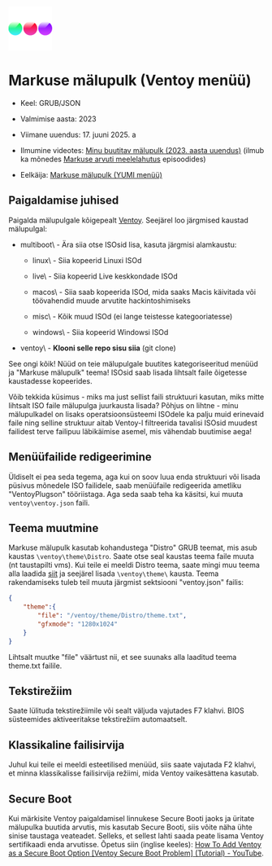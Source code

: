 ![Markuse mälupulk logo](mas_flash.png)

# Markuse mälupulk (Ventoy menüü)

* Keel: GRUB/JSON 

* Valmimise aasta: 2023

* Viimane uuendus: 17. juuni 2025. a

* Ilmumine videotes: [Minu buutitav mälupulk (2023. aasta uuendus)](https://www.youtube.com/watch?v=2uEY5dso_ho) (ilmub ka mõnedes [Markuse arvuti meelelahutus](https://www.youtube.com/playlist?list=PL6WkVx7vhlojSbsJVSxdXE1-hRRr5DUhS) episoodides)

* Eelkäija: [Markuse mälupulk (YUMI menüü)](https://github.com/MarkusMaal/mas-yumi-menu)

## Paigaldamise juhised

Paigalda mälupulgale kõigepealt [Ventoy](https://www.ventoy.net/en/download.html). Seejärel loo järgmised kaustad mälupulgal:

* multiboot\ - Ära siia otse ISOsid lisa, kasuta järgmisi alamkaustu:
  
  * linux\ - Siia kopeerid Linuxi ISOd
  
  * live\ - Siia kopeerid Live keskkondade ISOd
  
  * macos\ - Siia saab kopeerida ISOd, mida saaks Macis käivitada või töövahendid muude arvutite hackintoshimiseks
  
  * misc\ - Kõik muud ISOd (ei lange teistesse kategooriatesse)
  
  * windows\ - Siia kopeerid Windowsi ISOd

* ventoy\ - **Klooni selle repo sisu siia** (git clone)

See ongi kõik! Nüüd on teie mälupulgale buutites kategoriseeritud menüüd ja "Markuse mälupulk" teema! ISOsid saab lisada lihtsalt faile õigetesse kaustadesse kopeerides.

Võib tekkida küsimus - miks ma just sellist faili struktuuri kasutan, miks mitte lihtsalt ISO faile mälupulga juurkausta lisada? Põhjus on lihtne - minu mälupulkadel on lisaks operatsioonsüsteemi ISOdele ka palju muid erinevaid faile ning selline struktuur aitab Ventoy-l filtreerida tavalisi ISOsid muudest failidest terve failipuu läbikäimise asemel, mis vähendab buutimise aega!

## Menüüfailide redigeerimine

Üldiselt ei pea seda tegema, aga kui on soov luua enda struktuuri või lisada püsivus mõnedele ISO failidele, saab menüüfaile redigeerida ametliku "VentoyPlugson" tööriistaga. Aga seda saab teha ka käsitsi, kui muuta `ventoy\ventoy.json` faili.

## Teema muutmine

Markuse mälupulk kasutab kohandustega "Distro" GRUB teemat, mis asub kaustas `\ventoy\theme\Distro`. Saate otse seal kaustas teema faile muuta (nt taustapilti vms). Kui teile ei meeldi Distro teema, saate mingi muu teema alla laadida [siit](https://www.gnome-look.org/browse?cat=109) ja seejärel lisada `\ventoy\theme\` kausta. Teema rakendamiseks tuleb teil muuta järgmist sektsiooni "ventoy.json" failis:

```json
{
    "theme":{
        "file": "/ventoy/theme/Distro/theme.txt",
        "gfxmode": "1280x1024"
    }
}
```

Lihtsalt muutke "file" väärtust nii, et see suunaks alla laaditud teema theme.txt failile.

## Tekstirežiim

Saate lülituda tekstirežiimile või sealt väljuda vajutades F7 klahvi. BIOS süsteemides aktiveeritakse tekstirežiim automaatselt.

## Klassikaline failisirvija

Juhul kui teile ei meeldi esteetilised menüüd, siis saate vajutada F2 klahvi, et minna klassikalisse failisirvija režiimi, mida Ventoy vaikesättena kasutab.

## Secure Boot

Kui märkisite Ventoy paigaldamisel linnukese Secure Booti jaoks ja üritate mälupulka buutida arvutis, mis kasutab Secure Booti, siis võite näha ühte sinise taustaga veateadet. Selleks, et sellest lahti saada peate lisama Ventoy sertifikaadi enda arvutisse. Õpetus siin (inglise keeles): [How To Add Ventoy as a Secure Boot Option [Ventoy Secure Boot Problem] (Tutorial) - YouTube](https://www.youtube.com/watch?v=Z0dNMWyIsJg&t=13).
